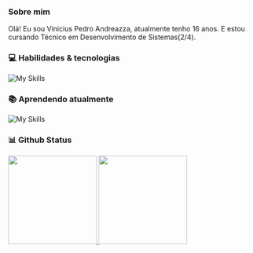 

### Sobre mim
Olá! Eu sou Vinicius Pedro Andreazza, atualmente tenho 16 anos. E estou cursando Técnico em Desenvolvimento de Sistemas(2/4).

### 💻 Habilidades & tecnologias

![My Skills](https://skillicons.dev/icons?i=vscode,github,arduino,git,css,js,html&theme=dark)


### 📚 Aprendendo atualmente

 ![My Skills](https://skillicons.dev/icons?i=java,spring,docker&theme=dark)

### 📊 Github Status
<table>
  <a href="https://github.com/vinicius-andreazza">
  <img height="180em" src="https://github-readme-stats.vercel.app/api?username=vinicius-andreazza&show_icons=true&theme=transparent&include_all_commits=true&count_private=false&hide_border=false"/>
  <img height="180em" src="https://github-readme-stats.vercel.app/api/top-langs/?username=vinicius-andreazza&layout=compact&langs_count=6&theme=transparent&hide_border=false"/>
</table>
